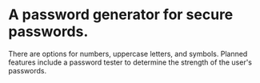 # A password generator for secure passwords.

There are options for numbers, uppercase letters, and symbols. Planned features include a password tester to determine the strength of the user's passwords.